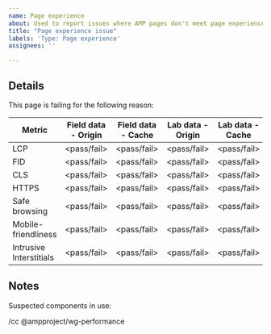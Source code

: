```yaml
---
name: Page experience 
about: Used to report issues where AMP pages don't meet page experience criteria.
title: "Page experience issue"
labels: 'Type: Page experience'
assignees: ''

---
```


<!--
Please only file issues when your AMP page isn't performing well on page experience and the [AMP Page Experience checker](go.amp.dev/page-experience)
Replace/remove all of the text in brackets, including this text.
-->

Details
---

This page is failing for the following reason:
<!--
- Cache passes all criteria, Origin fails one or more criteria, Page experience checker had no feedback to provide.
- Cache fails one or more criteria, Origin passes all criteria
- Cache and Origin fail one or more criteria, Page experience checker had no feedback to provide.

-->

| Metric                  | Field data - Origin | Field data - Cache | Lab data - Origin | Lab data - Cache |
|-------------------------|---------------------|--------------------|-------------------|------------------|
| LCP                     | <pass/fail>         | <pass/fail>        | <pass/fail>       | <pass/fail>      |
| FID                     | <pass/fail>         | <pass/fail>        | <pass/fail>       | <pass/fail>      |
| CLS                     | <pass/fail>         | <pass/fail>        | <pass/fail>       | <pass/fail>      |
| HTTPS                   | <pass/fail>         | <pass/fail>        | <pass/fail>       | <pass/fail>      |
| Safe browsing           | <pass/fail>         | <pass/fail>        | <pass/fail>       | <pass/fail>      |
| Mobile-friendliness     | <pass/fail>         | <pass/fail>        | <pass/fail>       | <pass/fail>      |
| Intrusive Interstitials | <pass/fail>         | <pass/fail>        | <pass/fail>       | <pass/fail>      |

Notes
---

Suspected components in use: 
<!--
List components on the page that may be cuasing these issues
-->

<!--
<Additional notes>
-->

/cc @ampproject/wg-performance
